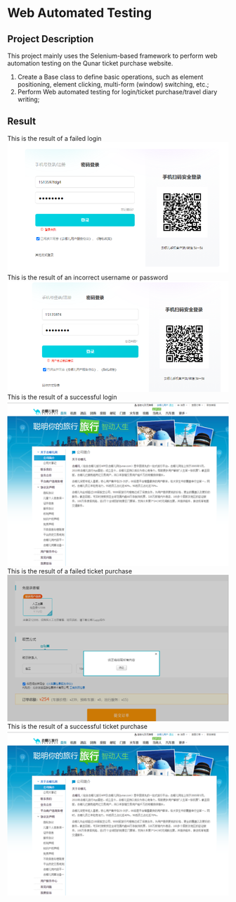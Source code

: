 # Web Automated Testing
## Project Description
This project mainly uses the Selenium-based framework to perform web automation testing on the Qunar ticket purchase website.
1. Create a Base class to define basic operations, such as element positioning, element clicking, multi-form (window) switching, etc.;
2. Perform Web automated testing for login/ticket purchase/travel diary writing;

## Result
This is the result of a failed login
![登录失败](https://github.com/1void1/Web-Automated-Testing/blob/main/result/%E7%99%BB%E5%BD%95%E5%A4%B1%E8%B4%A5.jpg)
This is the result of an incorrect username or password
![用户名或密码错误](https://github.com/1void1/Web-Automated-Testing/blob/main/result/%E7%94%A8%E6%88%B7%E5%90%8D%E6%88%96%E5%AF%86%E7%A0%81%E9%94%99%E8%AF%AF.jpg)
This is the result of a successful login
![登录成功](https://github.com/1void1/Web-Automated-Testing/blob/main/result/%E7%99%BB%E5%BD%95%E6%88%90%E5%8A%9F.jpg)  
This is the result of a failed ticket purchase
![购票失败](https://github.com/1void1/Web-Automated-Testing/blob/main/result/%E8%B4%AD%E7%A5%A8%E5%A4%B1%E8%B4%A5.jpg)
This is the result of a successful ticket purchase
![购票成功](https://github.com/1void1/Web-Automated-Testing/blob/main/result/%E7%99%BB%E5%BD%95%E6%88%90%E5%8A%9F.jpg)

